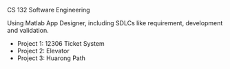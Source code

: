 CS 132 Software Engineering

Using Matlab App Designer, including SDLCs like requirement, development and validation.

- Project 1: 12306 Ticket System
- Project 2: Elevator
- Project 3: Huarong Path
